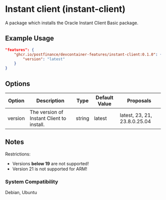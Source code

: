 # Instant client (instant-client)

A package which installs the Oracle Instant Client Basic package.

## Example Usage

```json
"features": {
    "ghcr.io/postfinance/devcontainer-features/instant-client:0.1.0": {
        "version": "latest"
    }
}
```

## Options

| Option | Description | Type | Default Value | Proposals |
|-----|-----|-----|-----|-----|
| version | The version of Instant Client to install. | string | latest | latest, 23, 21, 23.8.0.25.04 |

## Notes

Restrictions:
* Versions **below 19** are not supported! 
* Version 21 is not supported for ARM!

### System Compatibility

Debian, Ubuntu